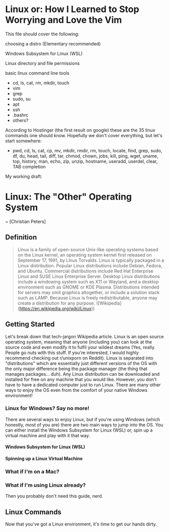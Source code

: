 # Linux or: How I Learned to Stop Worrying and Love the Vim

This file should cover the following:

choosing a distro (Elementary recommended)

Windows Subsystem for Linux (WSL)

Linux directory and file permissions

basic linux command line tools

- cd, ls, cat, rm, mkdir, touch
- vim
- grep
- sudo, su
- apt
- ssh
- .bashrc
- others?

According to Hostinger (the first result on google) these are the 35 linux commands one should know. Hopefully we don't cover everything, but let's start somewhere:

- pwd, cd, ls, cat, cp, mv, mkdir, rmdir, rm, touch, locate, find, grep, sudo, df, du, head, tail, diff, tar, chmod, chown, jobs, kill, ping, wget, uname, top, history, man, echo, zip, unzip, hostname, useradd, userdel, clear, TAB completion

My working draft:

# Linux: The "Other" Operating System

~ [Christian Peters]

## Definition

> Linux is a family of open-source Unix-like operating systems based on the Linux kernel, an operating system kernel first released on September 17, 1991, by Linus Torvalds. Linux is typically packaged in a Linux distribution.
> Popular Linux distributions include Debian, Fedora, and Ubuntu. Commercial distributions include Red Hat Enterprise Linux and SUSE Linux Enterprise Server. Desktop Linux distributions include a windowing system such as X11 or Wayland, and a desktop environment such as GNOME or KDE Plasma. Distributions intended for servers may omit graphics altogether, or include a solution stack such as LAMP. Because Linux is freely redistributable, anyone may create a distribution for any purpose. ([Wikipedia] (https://en.wikipedia.org/wiki/Linux))

## Getting Started

Let's break down that tech-jargon Wikipedia article. Linux is an open source operating system, meaning that anyone (including you) can look at the source code and even modify it to fulfil your wildest dreams (Yes, really. People go nuts with this stuff. If you're interested, I would highly recommend checking out r/unixporn on Reddit). Linux is separated into "distributions" which are essentially just different versions of the OS with the only major difference being the package manager (the thing that manages packages... duh). Any Linux distribution can be downloaded and installed for free on any machine that you would like. However, you don't have to have a dedicated computer just to run Linux. There are many other ways to enjoy the OS even from the comfort of your native Windows environment!

### Linux for Windows? Say no more!

There are several ways to enjoy Linux, but if you're using Windows (which honestly, most of you are) there are two main ways to jump into the OS. You can either install the Windows Subsystem for Linux (WSL) or, spin up a virtual machine and play with it that way.

#### Windows Subsystem for Linux (WSL)

#### Spinning up a Linux Virtual Machine

### What if I'm on a Mac?

### What if I'm using Linux already?

Then you probably don't need this guide, nerd.

## Linux Commands

Now that you've got a Linux environment, it's time to get our hands dirty.

